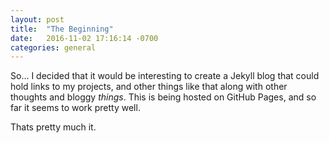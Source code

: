 ```yaml
---
layout: post
title:  "The Beginning"
date:   2016-11-02 17:16:14 -0700
categories: general
---
```

So...
I decided that it would be interesting to create a Jekyll blog that could hold links to my projects, and other things like that along with other thoughts and bloggy _things_. This is being hosted on GitHub Pages, and so far it seems to work pretty well.

Thats pretty much it.